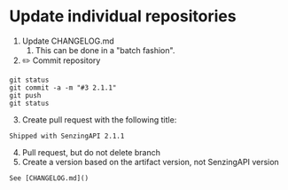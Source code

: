 # Update individual repositories

1. Update CHANGELOG.md
   1. This can be done in a "batch fashion".
2. :pencil2: Commit repository

```console
git status
git commit -a -m "#3 2.1.1"
git push
git status
```

3. Create pull request with the following title:

```console
Shipped with SenzingAPI 2.1.1
```

4. Pull request, but do not delete branch
5. Create a version based on the artifact version, not SenzingAPI version

```console
See [CHANGELOG.md]()
```
